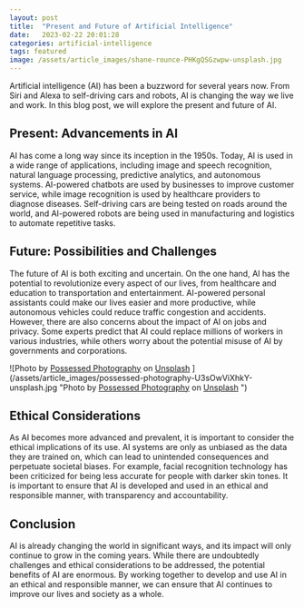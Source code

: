 ```yaml
---
layout: post
title:  "Present and Future of Artificial Intelligence"
date:   2023-02-22 20:01:28
categories: artificial-intelligence
tags: featured
image: /assets/article_images/shane-rounce-PHKgQSGzwpw-unsplash.jpg
---
```


Artificial intelligence (AI) has been a buzzword for several years now. From Siri and Alexa to self-driving cars and robots, AI is changing the way we live and work. In this blog post, we will explore the present and future of AI.

## Present: Advancements in AI

AI has come a long way since its inception in the 1950s. Today, AI is used in a wide range of applications, including image and speech recognition, natural language processing, predictive analytics, and autonomous systems. AI-powered chatbots are used by businesses to improve customer service, while image recognition is used by healthcare providers to diagnose diseases. Self-driving cars are being tested on roads around the world, and AI-powered robots are being used in manufacturing and logistics to automate repetitive tasks.

## Future: Possibilities and Challenges

The future of AI is both exciting and uncertain. On the one hand, AI has the potential to revolutionize every aspect of our lives, from healthcare and education to transportation and entertainment. AI-powered personal assistants could make our lives easier and more productive, while autonomous vehicles could reduce traffic congestion and accidents. However, there are also concerns about the impact of AI on jobs and privacy. Some experts predict that AI could replace millions of workers in various industries, while others worry about the potential misuse of AI by governments and corporations.

![Photo by <a href="https://unsplash.com/@possessedphotography?utm_source=unsplash&utm_medium=referral&utm_content=creditCopyText">Possessed Photography</a> on <a href="https://unsplash.com/photos/U3sOwViXhkY?utm_source=unsplash&utm_medium=referral&utm_content=creditCopyText">Unsplash</a>
  ](/assets/article_images/possessed-photography-U3sOwViXhkY-unsplash.jpg "Photo by <a href="https://unsplash.com/@possessedphotography?utm_source=unsplash&utm_medium=referral&utm_content=creditCopyText">Possessed Photography</a> on <a href="https://unsplash.com/photos/U3sOwViXhkY?utm_source=unsplash&utm_medium=referral&utm_content=creditCopyText">Unsplash</a>
  ")

## Ethical Considerations

As AI becomes more advanced and prevalent, it is important to consider the ethical implications of its use. AI systems are only as unbiased as the data they are trained on, which can lead to unintended consequences and perpetuate societal biases. For example, facial recognition technology has been criticized for being less accurate for people with darker skin tones. It is important to ensure that AI is developed and used in an ethical and responsible manner, with transparency and accountability.

## Conclusion

AI is already changing the world in significant ways, and its impact will only continue to grow in the coming years. While there are undoubtedly challenges and ethical considerations to be addressed, the potential benefits of AI are enormous. By working together to develop and use AI in an ethical and responsible manner, we can ensure that AI continues to improve our lives and society as a whole.